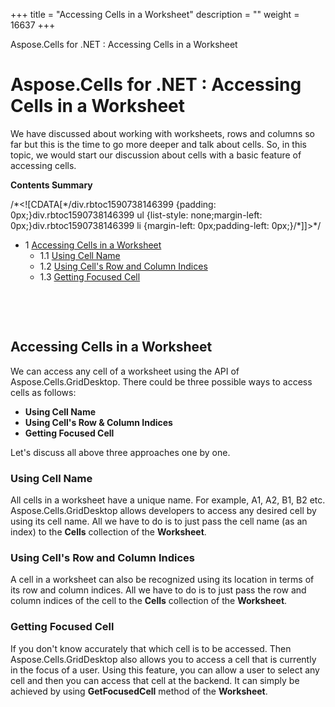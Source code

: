 +++
title = "Accessing Cells in a Worksheet" 
description = "" 
weight = 16637 
+++

Aspose.Cells for .NET : Accessing Cells in a Worksheet  

# Aspose.Cells for .NET : Accessing Cells in a Worksheet


We have discussed about working with worksheets, rows and columns so far but this is the time to go more deeper and talk about cells. So, in this topic, we would start our discussion about cells with a basic feature of accessing cells.

**Contents Summary**

/\*<!\[CDATA\[\*/div.rbtoc1590738146399 {padding: 0px;}div.rbtoc1590738146399 ul {list-style: none;margin-left: 0px;}div.rbtoc1590738146399 li {margin-left: 0px;padding-left: 0px;}/\*\]\]>\*/

*   1 [Accessing Cells in a Worksheet](#AccessingCellsinaWorksheet-AccessingCellsinaWorksheet)
    *   1.1 [Using Cell Name](#AccessingCellsinaWorksheet-UsingCellName)
    *   1.2 [Using Cell's Row and Column Indices](#AccessingCellsinaWorksheet-UsingCell'sRowandColumnIndices)
    *   1.3 [Getting Focused Cell](#AccessingCellsinaWorksheet-GettingFocusedCell)

 

 

## Accessing Cells in a Worksheet

We can access any cell of a worksheet using the API of Aspose.Cells.GridDesktop. There could be three possible ways to access cells as follows:

*   **Using Cell Name**
*   **Using Cell's Row & Column Indices**
*   **Getting Focused Cell**

Let's discuss all above three approaches one by one.

### Using Cell Name

All cells in a worksheet have a unique name. For example, A1, A2, B1, B2 etc. Aspose.Cells.GridDesktop allows developers to access any desired cell by using its cell name. All we have to do is to just pass the cell name (as an index) to the **Cells** collection of the **Worksheet**.

### Using Cell's Row and Column Indices

A cell in a worksheet can also be recognized using its location in terms of its row and column indices. All we have to do is to just pass the row and column indices of the cell to the **Cells** collection of the **Worksheet**.

### Getting Focused Cell

If you don't know accurately that which cell is to be accessed. Then Aspose.Cells.GridDesktop also allows you to access a cell that is currently in the focus of a user. Using this feature, you can allow a user to select any cell and then you can access that cell at the backend. It can simply be achieved by using **GetFocusedCell** method of the **Worksheet**.

